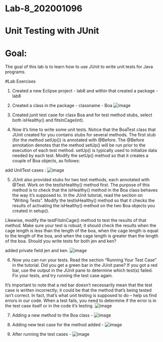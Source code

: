 # Lab-8_202001096

# Unit Testing with JUnit
# Goal:
The goal of this lab is to learn how to use JUnit to write unit tests for Java programs.

#Lab Exercises

1. Created a new Eclipse project - lab8 and within that created a package - lab8

2. Created a class in the package - classname - Boa
![image](https://user-images.githubusercontent.com/123533376/233039865-688a8857-dbf8-4adb-aa96-3af979b38412.png)

3. Created junit test case for class Boa and for test method stubs, select both isHealthy() and fitsInCage(int).
4. Now it’s time to write some unit tests. Notice that the BoaTest class that JUnit created for you contains stubs for several methods. The first stub (for the method setUp()) is annotated with @Before. The @Before annotation denotes that the method setUp() will be run prior to the execution of each test method. setUp() is typically used to initialize data needed by each test. Modify the setUp() method so that it creates a couple of Boa objects, as follows:

add UnitTest cases :
![image](https://user-images.githubusercontent.com/123533376/233040148-74e91f42-a986-4590-ac12-879e0169771f.png)

5. JUnit also provided stubs for two test methods, each annotated with @Test. Work on the testIsHealthy() method first. The purpose of this method is to check that the isHealthy() method in the Boa class behaves the way it’s supposed to. In the JUnit tutorial, read the section on “Writing Tests”. Modify the testIsHealthy() method so that it checks the results of activating the isHealthy() method on the two Boa objects you created in setup().

Likewise, modify the testFitsInCage() method to test the results of that method. Make sure your test is robust; it should check the results when the cage length is less than the length of the boa, when the cage length is equal to the length of the boa, and when the cage length is greater than the length of the boa. Should you write tests for both jen and ken?

added private field jen and ken.
![image](https://user-images.githubusercontent.com/123533376/233042985-dae2db0e-c67a-4786-a48f-2901ed283c54.png)


6. Now you can run your tests. Read the section “Running Your Test Case” in the tutorial. Did you get a green bar in the JUnit pane? If you got a red bar, use the output in the JUnit pane to determine which test(s) failed. Fix your tests, and try running the test case again.

It’s important to note that a red bar doesn’t necessarily mean that the test case is written incorrectly; it could be that the method that’s being tested isn’t correct. In fact, that’s what unit testing is supposed to do – help us find errors in our code. When a test fails, you need to determine if the error is in the test case itself or in the code it’s testing.
![image](https://user-images.githubusercontent.com/123533376/233043147-a40b33a8-c9f4-45da-a212-32edb18a6f26.png)

7. Adding a new method to the Boa class -
![image](https://user-images.githubusercontent.com/123533376/233043360-b8987a61-7902-4801-aadc-146d3ab6f4c6.png)

8. Adding new test case for the method added -
![image](https://user-images.githubusercontent.com/123533376/233043546-4d5e973d-c17f-4e35-86c2-a4a4613308c4.png)

9. After running the test cases -
![image](https://user-images.githubusercontent.com/123533376/233043716-ae8d7568-a6d5-4b87-a88b-3a5b73ea917a.png)

